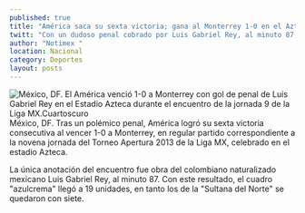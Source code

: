 ```yaml
---
published: true
title: "América saca su sexta victoria; gana al Monterrey 1-0 en el Azteca"
twitt: "Con un dudoso penal cobrado por Luis Gabriel Rey, al minuto 87, las Águilas lograron el triunfo"
author: "Notimex "
location: Nacional
category: Deportes
layout: posts
---
```


![México, DF. El América venció 1-0 a Monterrey con gol de penal de Luis Gabriel Rey en el Estadio Azteca durante el encuentro de la jornada 9 de la Liga MX.Cuartoscuro](http://i.imgur.com/Vd2FbZom.jpg)México, DF. Tras un polémico penal, América logró su sexta victoria consecutiva al vencer 1-0 a Monterrey, en regular partido correspondiente a la novena jornada del Torneo Apertura 2013 de la Liga MX, celebrado en el estadio Azteca.

La única anotación del encuentro fue obra del colombiano naturalizado mexicano Luis Gabriel Rey, al minuto 87. Con este resultado, el cuadro "azulcrema" llegó a 19 unidades, en tanto los de la "Sultana del Norte" se quedaron con siete.

